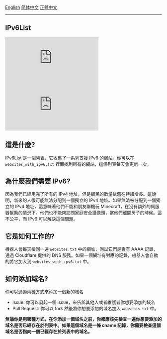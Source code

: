 [English](./README.md) [简体中文](./README-zh-CN.md) [正體中文](./README-zh-TW.md)

---
## IPv6List

[![](https://img.shields.io/badge/dynamic/json?color=red&label=所有网站&query=%24.original&url=https%3A%2F%2Fraw.githubusercontent.com%2FFledgeXu%2FIPv6List%2Fmain%2Fstatus.json)](https://raw.githubusercontent.com/FledgeXu/IPv6List/main/websites.txt)
[![](https://img.shields.io/badge/dynamic/json?color=success&label=支援%20IPv6%20的网站&query=%24.ipv6&url=https%3A%2F%2Fraw.githubusercontent.com%2FFledgeXu%2FIPv6List%2Fmain%2Fstatus.json)](https://raw.githubusercontent.com/FledgeXu/IPv6List/main/websites_with_ipv6.txt)

## 這是什麼?

IPv6List 是一個列表，它收集了一系列支援 IPv6 的網站。你可以在`websites_with_ipv6.txt` 裡面找到所有的網站，這個列表每天會更新一次。

## 為什麼我們需要 IPv6?

因為我們已經用完了所有的 IPv4 地址，但是網民的數量依舊在持續增長。這說明，新來的人很可能無法分配到一個獨立的 IPv4 地址。如果無法被分配到一個獨立的 IPv4 地址，這意味著他們不能和朋友聯機玩 Minecraft，在沒有額外的伺服器幫助的情況下。他們也不能夠訪問家庭安全攝像頭，當他們離開房子的時候。這不公平，而 IPv6 可以解決這個問題。

## 它是如何工作的?

機器人會每天檢測一遍 `websites.txt` 中的網址，測試它們是否有 AAAA 記錄，通過 Cloudflare 提供的 DNS 服務。如果一個網址有對應的記錄，機器人會自動的將它加入到 `websites_with_ipv6.txt` 中。

## 如何添加域名?

你可以通過兩種方式來添加一個新的域名

- issue: 你可以發起一個 issue，來告訴其他人或者維護者你想要添加的域名
- Pull Request: 你可以 fork 然後將你想要添加的域名加入 `websites.txt` 中。

****無論你是用哪種方式，在你添加一個域名之前，你都應該先檢查一遍你想要添加的域名是否已經存在於列表中。如果這個域名是一條** **cname** **記錄，你需要檢查這個域名是否指向一個已經存在於列表中的域名。****

